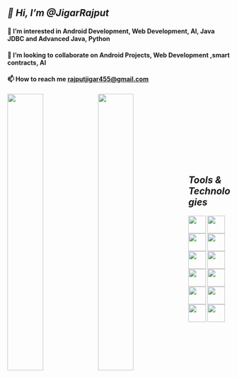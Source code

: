 <!---
JigarRajput/JigarRajput is a ✨ special ✨ repository because its `README.md` (this file) appears on your GitHub profile.
You can click the Preview link to take a look at your changes.
--->

## <strong><i>👋 Hi, I’m @JigarRajput</i></strong>
#### 👀 I’m interested in Android Development, Web Development, AI, Java JDBC and Advanced Java, Python
#### 💞️ I’m looking to collaborate on Android Projects, Web Development ,smart contracts, AI
#### 📫 How to reach me rajputjigar455@gmail.com


<img align="left" width="40%" src="https://github-readme-stats.vercel.app/api?username=JigarRajput&show_icons=true&theme=dark&hide_rank=true &hide=contribs"/>
<img align="left" width="40%"src="https://github-readme-stats.vercel.app/api/top-langs/?username=JigarRajput&layout=compact&theme=dark"/>

<br/><br/><br/><br/><br/><br/><br/><br/><br/>

## <strong><i>Tools & Technologies</i></strong>
<img align="left" src="https://user-images.githubusercontent.com/80737219/148373415-97e0125c-79e8-40d7-ac44-a4aba306a7d3.png" width="40" height="40"/>
<img align="left" src="https://pbs.twimg.com/profile_images/446356636710363136/OYIaJ1KK_400x400.png" width="40" height="40"/>
<img align="left" src="https://user-images.githubusercontent.com/80737219/148374228-ee95eca8-06a9-491b-bddb-6b8583df0a98.png" width="40" height="40"/>
<img align="left" src="https://user-images.githubusercontent.com/80737219/148375765-7f48ede9-21b2-4591-a670-11723f7e9417.png" width="40" height="40"/>
<img align="left" src="https://user-images.githubusercontent.com/80737219/148375862-88e57d9f-deae-4290-bc98-5783c7075a77.png" width="40" height="40"/>    
<img align="left" src="https://user-images.githubusercontent.com/80737219/148374369-4da8ff98-8afb-43bd-af76-9da1c20b1225.png" width="40" height="40"/>
<img align="left" src="https://user-images.githubusercontent.com/80737219/148374956-16df6bba-485a-41b4-b3ac-19befd07efea.png" width="40" height="40"/>
<img align="left" src="https://user-images.githubusercontent.com/80737219/148375190-f2b1cb40-9e1f-439e-ac06-083587f710c3.png" width="40" height="40"/>
<img align="left" src="https://user-images.githubusercontent.com/80737219/148374515-00a898ca-6ea6-4a5b-9cfc-51950c612c0c.png" width="40" height="40"/>
<img align="left" src="https://user-images.githubusercontent.com/80737219/148374615-737c456b-c4c0-4e03-b5f2-5a272826df35.png" width="40" height="40"/>
<img align="left" src="https://user-images.githubusercontent.com/80737219/148374707-dfd089d7-fd6d-4d81-a6c7-e1b5fcdc6ca2.png" width="40" height="40"/>
<img align="left" src="https://user-images.githubusercontent.com/80737219/148374802-f8144ec0-7424-4dfa-a5c9-8930d6e215c3.png" width="40" height="40"/>


















